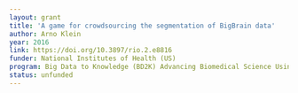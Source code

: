```yaml
---
layout: grant
title: 'A game for crowdsourcing the segmentation of BigBrain data'
author: Arno Klein
year: 2016
link: https://doi.org/10.3897/rio.2.e8816
funder: National Institutes of Health (US)
program: Big Data to Knowledge (BD2K) Advancing Biomedical Science Using Crowdsourcing and Interactive Digital Media (UH2)
status: unfunded
---
```

